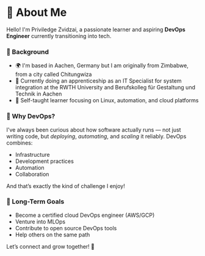 # 👋 About Me

Hello! I'm Priviledge Zvidzai, a passionate learner and aspiring **DevOps Engineer** currently transitioning into tech.

### 🔧 Background

- 🌍 I'm based in Aachen, Germany but I am originally from Zimbabwe, from a city called Chitungwiza
- 💼 Currently doing an apprenticeship as an IT Specialist for system integration at the RWTH University and Berufskolleg für Gestaltung und Technik in Aachen
- 🧠 Self-taught learner focusing on Linux, automation, and cloud platforms

### 🎯 Why DevOps?

I've always been curious about how software actually runs — not just writing code, but _deploying_, _automating_, and _scaling_ it reliably. DevOps combines:

- Infrastructure
- Development practices
- Automation
- Collaboration

And that’s exactly the kind of challenge I enjoy!

### 📅 Long-Term Goals

- Become a certified cloud DevOps engineer (AWS/GCP)
- Venture into MLOps
- Contribute to open source DevOps tools
- Help others on the same path

Let’s connect and grow together! 🚀
